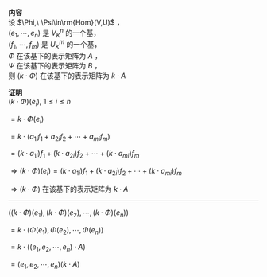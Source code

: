 **内容**  
设 $\Phi,\ \Psi\in\rm{Hom}(V,U)$ ，  
 $(e_1,\cdots,e_n)$ 是 $V_K^n$ 的一个基，  
 $(f_1,\cdots,f_m)$ 是 $U_K^m$ 的一个基，  
 $\Phi$ 在该基下的表示矩阵为 $A$ ，  
 $\Psi$ 在该基下的表示矩阵为 $B$ ，  
则 $(k\cdot\Phi)$ 在该基下的表示矩阵为 $k\cdot A$  
  
**证明**  
 $(k\cdot\Phi)(e_i),\ 1\le i\le n$  
  
 $=k\cdot\Phi(e_i)$  
  
 $=k\cdot(a_{1i}f_1+a_{2i}f_2+\cdots+a_{mi}f_m)$  
  
 $=(k\cdot a_{1i})f_1+(k\cdot a_{2i})f_2+\cdots+(k\cdot a_{mi})f_m$  
  
 $\Rightarrow(k\cdot\Phi)(e_i)=(k\cdot a_{1i})f_1+(k\cdot a_{2i})f_2+\cdots+(k\cdot a_{mi})f_m$  
  
 $\Rightarrow(k\cdot\Phi)$ 在该基下的表示矩阵为 $k\cdot A$  
  
---  
  
 $((k\cdot\Phi)(e_1),(k\cdot\Phi)(e_2),\cdots,(k\cdot\Phi)(e_n))$  
  
 $=k\cdot(\Phi(e_1),\Phi(e_2),\cdots,\Phi(e_n))$  
  
 $=k\cdot((e_1,e_2,\cdots,e_n)\cdot A)$  
  
 $=(e_1,e_2,\cdots,e_n)(k\cdot A)$  

